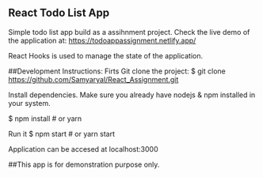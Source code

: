 ## React Todo List App
Simple todo list app build as a assihnment project. Check the live demo of the application at: 
https://todoappassignment.netlify.app/

React Hooks is used to manage the state of the application.

##Development Instructions: 
Firts Git clone the project:
$ git clone https://github.com/Samyaryal/React_Assignment.git

Install dependencies. Make sure you already have nodejs & npm installed in your system.

$ npm install # or yarn

Run it
$ npm start # or yarn start

Application can be accesed at localhost:3000

##This app is for demonstration purpose only. 
